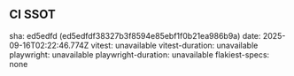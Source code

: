 ## CI SSOT
sha: ed5edfd (ed5edfdf38327b3f8594e85ebf1f0b21ea986b9a)
date: 2025-09-16T02:22:46.774Z
vitest: unavailable
vitest-duration: unavailable
playwright: unavailable
playwright-duration: unavailable
flakiest-specs: none
